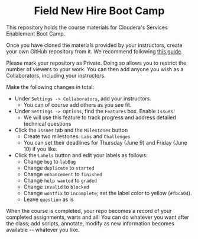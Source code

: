 # <center>Field New Hire Boot Camp

This repository holds the course materials for Cloudera's Services
Enablement Boot Camp. 

Once you have cloned the materials provided by your instructors, create
your own GitHub repository from it. We recommend following [this guide](https://help.github.com/articles/adding-an-existing-project-to-github-using-the-command-line/).

Please mark your repository as Private. Doing so allows you to restrict the number of viewers to your work.
You can then add anyone you wish as a Collaborators, including your instructors.

Make the following changes in total:
* Under `Settings -> Collaborators`, add your instructors.
    * You can of course add others as you see fit.
* Under `Settings -> Options`, find the `Features` box. Enable `Issues`.
    * We will use this feature to track progress and address detailed technical questions
* Click the `Issues` tab and the `Milestones` button
    * Create two milestones: `Labs` and `Challenges`
    * You can set their deadlines for Thursday (June 9) and Friday (June 10) if you like.
* Click the `Labels` button and edit your labels as follows:
    * Change `bug` to `labBug `
    * Change `duplicate` to `started`
    * Change `enhancement` to `finished`
    * Change `help wanted` to `graded`
    * Change `invalid` to `blocked`
    * Change `wontfix` to `incomplete`; set the label color to yellow (`#fbca04`).
    * Leave `question` as is

When the course is completed, your repo becomes a record of your
completed assignments, warts and all! You can do whatever you want
after the class; add scripts, annotate, modify as new information
becomes available -- whatever you like.
